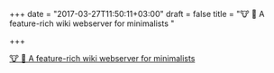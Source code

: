 +++
date = "2017-03-27T11:50:11+03:00"
draft = false
title = "🐮 💬 A feature-rich wiki webserver for minimalists "

+++

<p><a href="https://github.com/schollz/cowyo">🐮 💬 A feature-rich wiki webserver for minimalists </a></p>